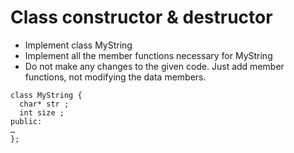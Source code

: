 # Class constructor & destructor
- Implement class MyString 
- Implement all the member functions necessary for MyString
- Do not make any changes to the given code. Just add member functions, not modifying the data members.
```
class MyString {
  char* str ;
  int size ;
public:
…
};
```
